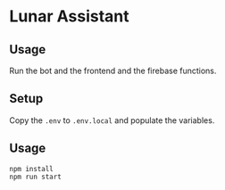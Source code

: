 # Lunar Assistant

## Usage

Run the bot and the frontend and the firebase functions.
## Setup

Copy the `.env` to `.env.local` and populate the variables.
## Usage

```
npm install
npm run start
```




